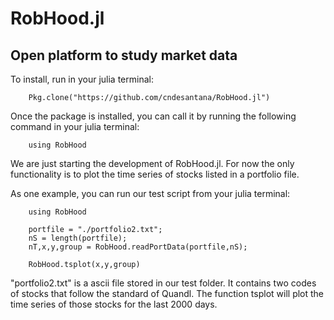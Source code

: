 # RobHood.jl

## Open platform to study market data

To install, run in your julia terminal: 

        Pkg.clone("https://github.com/cndesantana/RobHood.jl")

Once the package is installed, you can call it by running the following command in your julia terminal: 

        using RobHood

We are just starting the development of RobHood.jl. For now the only functionality is to plot the time series of stocks listed in a portfolio file. 

As one example, you can run our test script from your julia terminal:


        using RobHood

        portfile = "./portfolio2.txt";
        nS = length(portfile);
        nT,x,y,group = RobHood.readPortData(portfile,nS);

        RobHood.tsplot(x,y,group)

"portfolio2.txt" is a ascii file stored in our test folder. It contains two codes of stocks that follow the standard of Quandl. The function tsplot will plot the time series of those stocks for the last 2000 days.

 
